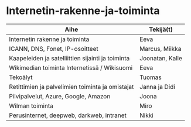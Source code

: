 # Internetin-rakenne-ja-toiminta
Aihe|Tekijä(t)|
|---|---|
Internetin rakenne ja toiminta|Eeva
ICANN, DNS, Fonet, IP-osoitteet|Marcus, Miikka
Kaapeleiden ja satelliittien sijainti ja toiminta|Joonatan, Kalle
Wikimedian toiminta Internetissä / Wikisuomi | Eeva
Tekoälyt | Tuomas
Retittimien ja palvelimien toiminta ja omistajat | Janna ja Didi
Pilvipalvelut, Azure, Google, Amazon | Joona
Wilman toiminta | Miro
Perusinternet, deepweb, darkweb, intranet | Nikki
